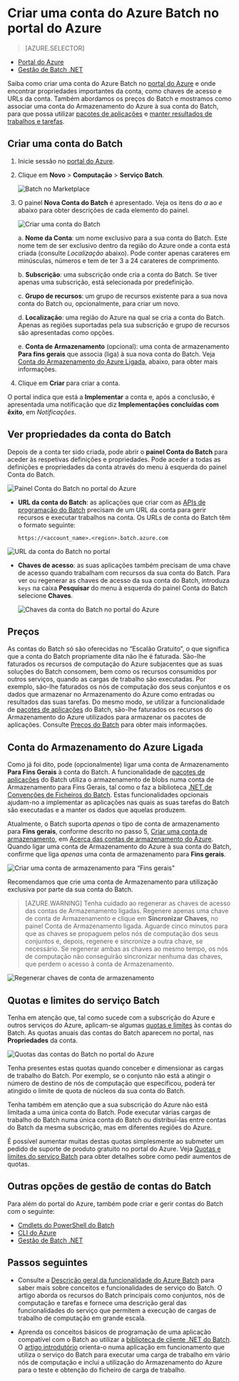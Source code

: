 <properties
    pageTitle="Criar uma conta do Azure Batch | Microsoft Azure"
    description="Saiba como criar uma conta do Azure Batch no portal do Azure a executar cargas de trabalho paralelas em grande escala na nuvem"
    services="batch"
    documentationCenter=""
    authors="mmacy"
    manager="timlt"
    editor=""/>

<tags
    ms.service="batch"
    ms.workload="big-compute"
    ms.tgt_pltfrm="na"
    ms.devlang="na"
    ms.topic="get-started-article"
    ms.date="09/21/2016"
    ms.author="marsma"/>


# Criar uma conta do Azure Batch no portal do Azure

> [AZURE.SELECTOR]
- [Portal do Azure](batch-account-create-portal.md)
- [Gestão de Batch .NET](batch-management-dotnet.md)

Saiba como criar uma conta do Azure Batch no [portal do Azure][azure_portal] e onde encontrar propriedades importantes da conta, como chaves de acesso e URLs da conta. Também abordamos os preços do Batch e mostramos como associar uma conta do Armazenamento do Azure à sua conta do Batch, para que possa utilizar [pacotes de aplicações](batch-application-packages.md) e [manter resultados de trabalhos e tarefas](batch-task-output.md).

## Criar uma conta do Batch

1. Inicie sessão no [portal do Azure][azure_portal].

2. Clique em **Novo** > **Computação** > **Serviço Batch**.

    ![Batch no Marketplace][marketplace_portal]

3. O painel **Nova Conta do Batch** é apresentado. Veja os itens do *a* ao *e* abaixo para obter descrições de cada elemento do painel.

    ![Criar uma conta do Batch][account_portal]

    a. **Nome da Conta**: um nome exclusivo para a sua conta do Batch. Este nome tem de ser exclusivo dentro da região do Azure onde a conta está criada (consulte *Localização* abaixo). Pode conter apenas carateres em minúsculas, números e tem de ter 3 a 24 carateres de comprimento.

    b. **Subscrição**: uma subscrição onde cria a conta do Batch. Se tiver apenas uma subscrição, está selecionada por predefinição.

    c. **Grupo de recursos**: um grupo de recursos existente para a sua nova conta do Batch ou, opcionalmente, para criar um novo.

    d. **Localização**: uma região do Azure na qual se cria a conta do Batch. Apenas as regiões suportadas pela sua subscrição e grupo de recursos são apresentadas como opções.

    e. **Conta de Armazenamento** (opcional): uma conta de armazenamento **Para fins gerais** que associa (liga) à sua nova conta do Batch. Veja [Conta do Armazenamento do Azure Ligada](#linked-azure-storage-account), abaixo, para obter mais informações.

4. Clique em **Criar** para criar a conta.

  O portal indica que está a **Implementar** a conta e, após a conclusão, é apresentada uma notificação que diz **Implementações concluídas com êxito**, em *Notificações*.

## Ver propriedades da conta do Batch

Depois de a conta ter sido criada, pode abrir o **painel Conta do Batch** para aceder às respetivas definições e propriedades. Pode aceder a todas as definições e propriedades da conta através do menu à esquerda do painel Conta do Batch.

![Painel Conta do Batch no portal do Azure][account_blade]

* **URL da conta do Batch**: as aplicações que criar com as [APIs de programação do Batch](batch-technical-overview.md#batch-development-apis) precisam de um URL da conta para gerir recursos e executar trabalhos na conta. Os URLs de conta do Batch têm o formato seguinte:

    `https://<account_name>.<region>.batch.azure.com`

![URL da conta do Batch no portal][account_url]

* **Chaves de acesso**: as suas aplicações também precisam de uma chave de acesso quando trabalham com recursos da sua conta do Batch. Para ver ou regenerar as chaves de acesso da sua conta do Batch, introduza `keys` na caixa **Pesquisar** do menu à esquerda do painel Conta do Batch selecione **Chaves**.

    ![Chaves da conta do Batch no portal do Azure][account_keys]

## Preços

As contas do Batch só são oferecidas no “Escalão Gratuito”, o que significa que a conta do Batch propriamente dita não lhe é faturada. São-lhe faturados os recursos de computação do Azure subjacentes que as suas soluções do Batch consomem, bem como os recursos consumidos por outros serviços, quando as cargas de trabalho são executadas. Por exemplo, são-lhe faturados os nós de computação dos seus conjuntos e os dados que armazenar no Armazenamento do Azure como entradas ou resultados das suas tarefas. Do mesmo modo, se utilizar a funcionalidade de [pacotes de aplicações](batch-application-packages.md) do Batch, são-lhe faturados os recursos do Armazenamento do Azure utilizados para armazenar os pacotes de aplicações. Consulte [Preços do Batch][batch_pricing] para obter mais informações.

## Conta do Armazenamento do Azure Ligada

Como já foi dito, pode (opcionalmente) ligar uma conta de Armazenamento **Para Fins Gerais** à conta do Batch. A funcionalidade de [pacotes de aplicações](batch-application-packages.md) do Batch utiliza o armazenamento de blobs numa conta de Armazenamento para Fins Gerais, tal como o faz a biblioteca [.NET de Convenções de Ficheiros do Batch](batch-task-output.md). Estas funcionalidades opcionais ajudam-no a implementar as aplicações nas quais as suas tarefas do Batch são executadas e a manter os dados que aquelas produzem.

Atualmente, o Batch suporta *apenas* o tipo de conta de armazenamento para **Fins gerais**, conforme descrito no passo 5, [Criar uma conta de armazenamento](../storage/storage-create-storage-account.md#create-a-storage-account), em [Acerca das contas de armazenamento do Azure](../storage/storage-create-storage-account.md). Quando ligar uma conta de Armazenamento do Azure à sua conta do Batch, confirme que liga *apenas* uma conta de armazenamento para **Fins gerais**.

![Criar uma conta de armazenamento para “Fins gerais"][storage_account]

Recomendamos que crie uma conta de Armazenamento para utilização exclusiva por parte da sua conta do Batch.

>[AZURE.WARNING] Tenha cuidado ao regenerar as chaves de acesso das contas de Armazenamento ligadas. Regenere apenas uma chave de conta de Armazenamento e clique em **Sincronizar Chaves**, no painel Conta de Armazenamento ligada. Aguarde cinco minutos para que as chaves se propaguem pelos nós de computação dos seus conjuntos e, depois, regenere e sincronize a outra chave, se necessário. Se regenerar ambas as chaves ao mesmo tempo, os nós de computação não conseguirão sincronizar nenhuma das chaves, que perdem o acesso à conta de Armazenamento.

  ![Regenerar chaves de conta de armazenamento][4]

## Quotas e limites do serviço Batch

Tenha em atenção que, tal como sucede com a subscrição do Azure e outros serviços do Azure, aplicam-se algumas [quotas e limites](batch-quota-limit.md) às contas do Batch. As quotas anuais das contas do Batch aparecem no portal, nas **Propriedades** da conta.

![Quotas das contas do Batch no portal do Azure][quotas]

Tenha presentes estas quotas quando conceber e dimensionar as cargas de trabalho do Batch. Por exemplo, se o conjunto não está a atingir o número de destino de nós de computação que especificou, poderá ter atingido o limite de quota de núcleos da sua conta do Batch.

Tenha também em atenção que a sua subscrição do Azure não está limitada a uma única conta do Batch. Pode executar várias cargas de trabalho do Batch numa única conta do Batch ou distribuí-las entre contas do Batch da mesma subscrição, mas em diferentes regiões do Azure.

É possível aumentar muitas destas quotas simplesmente ao submeter um pedido de suporte de produto gratuito no portal do Azure. Veja [Quotas e limites do serviço Batch](batch-quota-limit.md) para obter detalhes sobre como pedir aumentos de quotas.

## Outras opções de gestão de contas do Batch

Para além do portal do Azure, também pode criar e gerir contas do Batch com o seguinte:

* [Cmdlets do PowerShell do Batch](batch-powershell-cmdlets-get-started.md)
* [CLI do Azure](../xplat-cli-install.md)
* [Gestão de Batch .NET](batch-management-dotnet.md)

## Passos seguintes

* Consulte a [Descrição geral da funcionalidade do Azure Batch](batch-api-basics.md) para saber mais sobre conceitos e funcionalidades de serviço do Batch. O artigo aborda os recursos do Batch principais como conjuntos, nós de computação e tarefas e fornece uma descrição geral das funcionalidades do serviço que permitem a execução de cargas de trabalho de computação em grande escala.

* Aprenda os conceitos básicos de programação de uma aplicação compatível com o Batch ao utilizar a [biblioteca de cliente .NET do Batch](batch-dotnet-get-started.md). O [artigo introdutório](batch-dotnet-get-started.md) orienta-o numa aplicação em funcionamento que utiliza o serviço do Batch para executar uma carga de trabalho em vário nós de computação e inclui a utilização do Armazenamento do Azure para o teste e obtenção do ficheiro de carga de trabalho.

[api_net]: https://msdn.microsoft.com/library/azure/mt348682.aspx
[api_rest]: https://msdn.microsoft.com/library/azure/Dn820158.aspx

[azure_portal]: https://portal.azure.com
[batch_pricing]: https://azure.microsoft.com/pricing/details/batch/

[4]: ./media/batch-account-create-portal/batch_acct_04.png "Regenerar chaves de conta de armazenamento"
[marketplace_portal]: ./media/batch-account-create-portal/marketplace_batch.PNG
[account_blade]: ./media/batch-account-create-portal/batch_blade.png
[account_portal]: ./media/batch-account-create-portal/batch_acct_portal.png
[account_keys]: ./media/batch-account-create-portal/account_keys.PNG
[account_url]: ./media/batch-account-create-portal/account_url.png
[storage_account]: ./media/batch-account-create-portal/storage_account.png
[quotas]: ./media/batch-account-create-portal/quotas.png



<!--HONumber=Sep16_HO3-->


